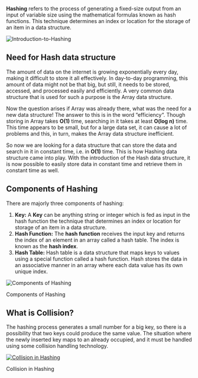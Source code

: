 
****Hashing**** refers to the process of generating a fixed-size output from an input of variable size using the mathematical formulas known as hash functions. This technique determines an index or location for the storage of an item in a data structure.

![Introduction-to-Hashing](https://media.geeksforgeeks.org/wp-content/uploads/20240807120551/Introduction-to-Hashing.webp)

## ****Need for Hash data structure****

The amount of data on the internet is growing exponentially every day, making it difficult to store it all effectively. In day-to-day programming, this amount of data might not be that big, but still, it needs to be stored, accessed, and processed easily and efficiently. A very common data structure that is used for such a purpose is the Array data structure.

Now the question arises if Array was already there, what was the need for a new data structure! The answer to this is in the word “efficiency“. Though storing in Array takes ****O(1)**** time, searching in it takes at least ****O(log n)**** time. This time appears to be small, but for a large data set, it can cause a lot of problems and this, in turn, makes the Array data structure inefficient.

So now we are looking for a data structure that can store the data and search in it in constant time, i.e. in ****O(1)**** time. This is how Hashing data structure came into play. With the introduction of the Hash data structure, it is now possible to easily store data in constant time and retrieve them in constant time as well.

## Components of Hashing

There are majorly three components of hashing:

1. ****Key:**** A ****Key**** can be anything string or integer which is fed as input in the hash function the technique that determines an index or location for storage of an item in a data structure. 
2. ****Hash Function:**** The ****hash function**** receives the input key and returns the index of an element in an array called a hash table. The index is known as the ****hash index****.
3. ****Hash Table:**** Hash table is a data structure that maps keys to values using a special function called a hash function. Hash stores the data in an associative manner in an array where each data value has its own unique index.

![Components of Hashing](https://media.geeksforgeeks.org/wp-content/uploads/20220701080941/ComponentsofHashing-660x342.png)

Components of Hashing

## What is Collision?

The hashing process generates a small number for a big key, so there is a possibility that two keys could produce the same value. The situation where the newly inserted key maps to an already occupied, and it must be handled using some collision handling technology.

[![Collision in Hashing](https://media.geeksforgeeks.org/wp-content/cdn-uploads/20220706102035/Collision-in-Hashing.png)](https://www.geeksforgeeks.org/dsa/collision-resolution-techniques/)

Collision in Hashing

  

